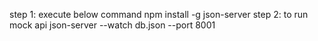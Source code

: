 step 1: execute below command
npm install -g json-server 
step 2: to run mock api
json-server --watch db.json --port 8001
